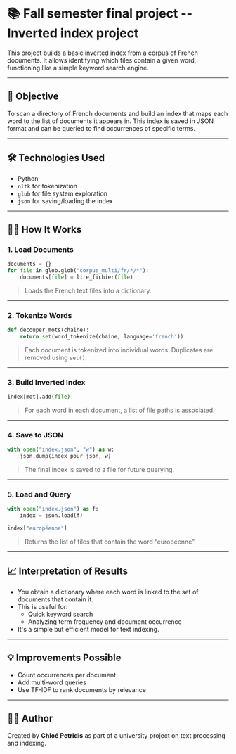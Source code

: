 # 📚 Fall semester final project -- Inverted index project

This project builds a basic inverted index from a corpus of French documents. It allows identifying which files contain a given word, functioning like a simple keyword search engine.

---

## 🧠 Objective

To scan a directory of French documents and build an index that maps each word to the list of documents it appears in. This index is saved in JSON format and can be queried to find occurrences of specific terms.

---

## 🛠 Technologies Used

- Python
- `nltk` for tokenization
- `glob` for file system exploration
- `json` for saving/loading the index

---

## 🧑‍💻 How It Works

### 1. Load Documents

```python
documents = {}
for file in glob.glob("corpus_multi/fr/*/*"):
    documents[file] = lire_fichier(file)
```
> Loads the French text files into a dictionary.

---

### 2. Tokenize Words

```python
def decouper_mots(chaine):
    return set(word_tokenize(chaine, language='french'))
```
> Each document is tokenized into individual words. Duplicates are removed using `set()`.

---

### 3. Build Inverted Index

```python
index[mot].add(file)
```
> For each word in each document, a list of file paths is associated.

---

### 4. Save to JSON

```python
with open("index.json", "w") as w:
    json.dump(index_pour_json, w)
```
> The final index is saved to a file for future querying.

---

### 5. Load and Query

```python
with open("index.json") as f:
    index = json.load(f)

index["européenne"]
```
> Returns the list of files that contain the word “européenne”.

---

## 📈 Interpretation of Results

- You obtain a dictionary where each word is linked to the set of documents that contain it.
- This is useful for:
  - Quick keyword search
  - Analyzing term frequency and document occurrence
- It's a simple but efficient model for text indexing.

---

## 💡 Improvements Possible

- Count occurrences per document
- Add multi-word queries
- Use TF-IDF to rank documents by relevance

---

## 👩‍💻 Author

Created by **Chloé Petridis** as part of a university project on text processing and indexing.
